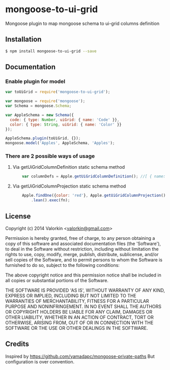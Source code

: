 mongoose-to-ui-grid
================

Mongoose plugin to map mongoose schema to ui-grid columns definition

## Installation

```sh
$ npm install mongoose-to-ui-grid --save
```

## Documentation

### Enable plugin for model
  ```js
  var toUiGrid = require('mongoose-to-ui-grid');

  var mongoose = require('mongoose');
  var Schema = mongoose.Schema;

  var AppleSchema = new Schema({
    code: { type: Number, uiGrid: { name: 'Code' }},
    color: { type: String, uiGrid: { name: 'Color' }}
  });

  AppleSchema.plugin(toUiGrid, {});
  mongoose.model('Apples', AppleSchema, 'Apples');
  ```

### There are 2 possible ways of usage

1. Via getUiGridColumnDefinition static schema method
    ```js
        var columnDefs = Apple.getUiGridColumnDefinition(); //[ { name: 'Code', field: 'code' }, { name: 'Color', field: 'color' } ]
    ```
3. Via getUiGridColumnProjection static schema method
    ```js
        Apple.findOne({color: 'red'}, Apple.getUiGridColumnProjection()) //[ 'code', 'color' ]
            .lean().exec(fn);
    ```

## License

Copyright (c) 2014 Valorkin &lt;valorkin@gmail.com&gt;

Permission is hereby granted, free of charge, to any person obtaining
a copy of this software and associated documentation files (the
'Software'), to deal in the Software without restriction, including
without limitation the rights to use, copy, modify, merge, publish,
distribute, sublicense, and/or sell copies of the Software, and to
permit persons to whom the Software is furnished to do so, subject to
the following conditions:

The above copyright notice and this permission notice shall be
included in all copies or substantial portions of the Software.

THE SOFTWARE IS PROVIDED 'AS IS', WITHOUT WARRANTY OF ANY KIND,
EXPRESS OR IMPLIED, INCLUDING BUT NOT LIMITED TO THE WARRANTIES OF
MERCHANTABILITY, FITNESS FOR A PARTICULAR PURPOSE AND NONINFRINGEMENT.
IN NO EVENT SHALL THE AUTHORS OR COPYRIGHT HOLDERS BE LIABLE FOR ANY
CLAIM, DAMAGES OR OTHER LIABILITY, WHETHER IN AN ACTION OF CONTRACT,
TORT OR OTHERWISE, ARISING FROM, OUT OF OR IN CONNECTION WITH THE
SOFTWARE OR THE USE OR OTHER DEALINGS IN THE SOFTWARE.

## Credits
Inspired by https://github.com/yamadapc/mongoose-private-paths
But configuration is over convention.